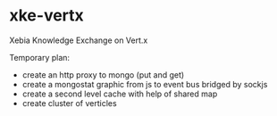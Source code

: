 xke-vertx
=========

Xebia Knowledge Exchange on Vert.x


Temporary plan:

* create an http proxy to mongo (put and get)
* create a mongostat graphic from js to event bus bridged by sockjs
* create a second level cache with help of shared map
* create cluster of verticles